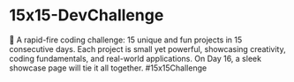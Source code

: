 # 15x15-DevChallenge
🚀 A rapid-fire coding challenge: 15 unique and fun projects in 15 consecutive days. Each project is small yet powerful, showcasing creativity, coding fundamentals, and real-world applications. On Day 16, a sleek showcase page will tie it all together. #15x15Challenge
